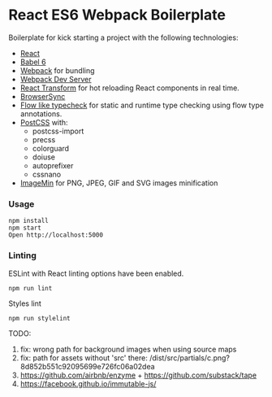 # React ES6 Webpack Boilerplate

Boilerplate for kick starting a project with the following technologies:
* [React](https://github.com/facebook/react)
* [Babel 6](http://babeljs.io)
* [Webpack](http://webpack.github.io) for bundling
* [Webpack Dev Server](http://webpack.github.io/docs/webpack-dev-server.html)
* [React Transform](https://github.com/gaearon/react-transform-hmr) for hot reloading React components in real time.
* [BrowserSync](https://www.browsersync.io/)
* [Flow like typecheck](https://github.com/codemix/babel-plugin-typecheck) for static and runtime type checking using flow type annotations.
* [PostCSS](http://postcss.org/) with:
    - postcss-import
    - precss
    - colorguard
    - doiuse
    - autoprefixer
    - cssnano
* [ImageMin](https://github.com/imagemin/imagemin) for PNG, JPEG, GIF and SVG images minification


### Usage

```
npm install
npm start
Open http://localhost:5000
```

### Linting

ESLint with React linting options have been enabled.

```
npm run lint
```

Styles lint

```
npm run stylelint
```

TODO:
  1. fix: wrong path for background images when using source maps
  2. fix: path for assets without 'src' there:  /dist/src/partials/c.png?8d852b551c92095699e726fc06a02dea
  3. https://github.com/airbnb/enzyme + https://github.com/substack/tape
  4. https://facebook.github.io/immutable-js/
